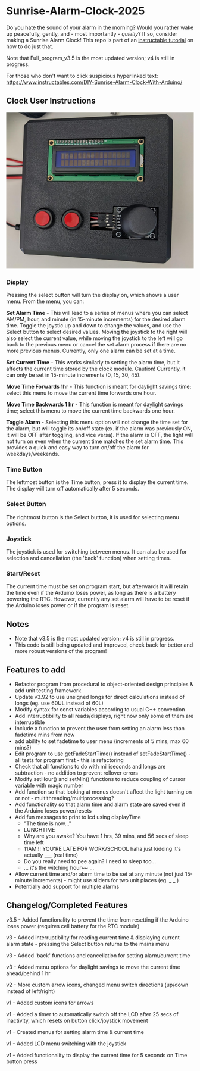 # Sunrise-Alarm-Clock-2025

Do you hate the sound of your alarm in the morning? Would you rather wake up peacefully, gently, and - most importantly - <i>quietly</i>?
If so, consider making a Sunrise Alarm Clock! This repo is part of an [instructable tutorial](https://www.instructables.com/DIY-Sunrise-Alarm-Clock-With-Arduino/) on how to do just that.

Note that Full_program_v3.5 is the most updated version; v4 is still in progress.

For those who don't want to click suspicious hyperlinked text: https://www.instructables.com/DIY-Sunrise-Alarm-Clock-With-Arduino/

## Clock User Instructions

![Clock Image](Images/clock-image.jpg)

### Display
Pressing the select button will turn the display on, which shows a user menu. From the menu, you can:

**Set Alarm Time** - 
This will lead to a series of menus where you can select AM/PM, hour, and minute (in 15-minute increments) for the desired
alarm time. Toggle the joystic up and down to change the values, and use the Select button to select desired values. Moving the
joystick to the right will also select the current value, while moving the joystick to the left will go back to the previous menu 
or cancel the set alarm process if there are no more previous menus. Currently, only one alarm can be set at a time.

**Set Current Time** - 
This works similarly to setting the alarm time, but it affects the current time stored by the clock module. Caution! Currently, it 
can only be set in 15-minute increments (0, 15, 30, 45).

**Move Time Forwards 1hr** -
This function is meant for daylight savings time; select this menu to move the current time forwards one hour.

**Move Time Backwards 1 hr** -
This function is meant for daylight savings time; select this menu to move the current time backwards one hour.

**Toggle Alarm** -
Selecting this menu option will not change the time set for the alarm, but will toggle its on/off state (ex. if the alarm was previously ON, 
it will be OFF after toggling, and vice versa). If the alarm is OFF, the light will not turn on even when the current time matches the set alarm time. 
This provides a quick and easy way to turn on/off the alarm for weekdays/weekends.

### Time Button
The leftmost button is the Time button, press it to display the current time. The display will turn off automatically after 5 seconds.

### Select Button
The rightmost button is the Select button, it is used for selecting menu options.

### Joystick
The joystick is used for switching between menus. It can also be used for selection and cancellation (the 'back' function) when setting times.

### Start/Reset
The current time must be set on program start, but afterwards it will retain the time even if the Arduino loses power, as long as there is a battery powering the RTC. 
However, currently any set alarm will have to be reset if the Arduino loses power or if the program is reset.

## Notes
- Note that v3.5 is the most updated version; v4 is still in progress.
- This code is still being updated and improved, check back for better and more robust versions of the program!

## Features to add
- Refactor program from procedural to object-oriented design principles & add unit testing framework
- Update v3.92 to use unsigned longs for direct calculations instead of longs (eg. use 60UL instead of 60L)
- Modify syntax for const variables according to usual C++ convention
- Add interruptibility to all reads/displays, right now only some of them are interruptible
- Include a function to prevent the user from setting an alarm less than fadetime mins from now
- add ability to set fadetime to user menu (increments of 5 mins, max 60 mins?)
- Edit program to use getFadeStartTime() instead of setFadeStartTime() - all tests for program first - this is refactoring
- Check that all functions to do with milliseconds and longs are subtraction - no addition to prevent rollover errors
- Modify setHour() and setMin() functions to reduce coupling of cursor variable with magic number
- Add function so that looking at menus doesn't affect the light turning on or not - multithreading/multiprocessing?
- Add functionality so that alarm time and alarm state are saved even if the Arduino loses power/resets
- Add fun messages to print to lcd using displayTime
    - "The time is now..." 
    - LUNCHTIME
    - Why are you awake? You have 1 hrs, 39 mins, and 56 secs of sleep time left
    - 11AM!!! YOU'RE LATE FOR WORK/SCHOOL haha just kidding it's actually ___ (real time)
    - Do you really need to pee again? I need to sleep too...
    - ... it's the witching hour~~ ...
- Allow current time and/or alarm time to be set at any minute (not just 15-minute increments) - might use sliders for two unit places (eg. _ _ )
- Potentially add support for multiple alarms

## Changelog/Completed Features

v3.5 - Added functionality to prevent the time from resetting if the Arduino loses power (requires cell battery for the RTC module)

v3 - Added interruptibility for reading current time & displaying current alarm state - pressing the Select button returns to the mains menu

v3 - Added 'back' functions and cancellation for setting alarm/current time

v3 - Added menu options for daylight savings to move the current time ahead/behind 1 hr

v2 - More custom arrow icons, changed menu switch directions (up/down instead of left/right)

v1 - Added custom icons for arrows

v1 - Added a timer to automatically switch off the LCD after 25 secs of inactivity, which resets on button click/joystick movement

v1 - Created menus for setting alarm time & current time

v1 - Added LCD menu switching with the joystick

v1 - Added functionality to display the current time for 5 seconds on Time button press